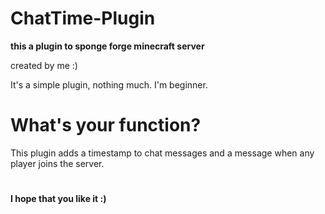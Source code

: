 # ChatTime-Plugin

**this a plugin to sponge forge minecraft server**

created by me :)

It's a simple plugin, nothing much. I'm beginner.

# What's your function?
This plugin adds a timestamp to chat messages and a message when any player joins the server.

#

**I hope that you like it :)**
